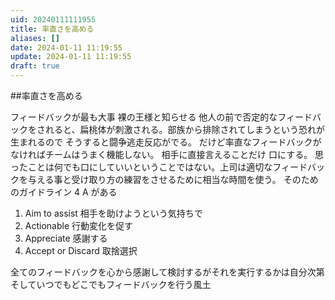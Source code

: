 ```yaml
---
uid: 20240111111955
title: 率直さを高める
aliases: []
date: 2024-01-11 11:19:55
update: 2024-01-11 11:19:55
draft: true
---
```


##率直さを高める

フィードバックが最も大事
裸の王様と知らせる
他人の前で否定的なフィードバックをされると、扁桃体が刺激される。部族から排除されてしまうという恐れが生まれるので そうすると闘争逃走反応がでる。
だけど率直なフィードバックがなければチームはうまく機能しない。
相手に直接言えることだけ 口にする。
思ったことは何でも口にしていいということではない。上司は適切なフィードバックを与える事と受け取り方の練習をさせるために相当な時間を使う。
そのためのガイドライン 4 A がある

1. Aim to assist 相手を助けようという気持ちで
2. Actionable 行動変化を促す
3. Appreciate 感謝する
4. Accept or Discard 取捨選択

全てのフィードバックを心から感謝して検討するがそれを実行するかは自分次第
そしていつでもどこでもフィードバックを行う風土


[^norules]: https://www.notion.so/9e84568dfddd4f328a781995619d895c/ NO RULES: 世界一「自由」な会社、NETFLIX NETFLIX and the Cultu, p74, リード ヘイスティングス, 日経BP日本経済新聞出版本部, 2020/10/01
